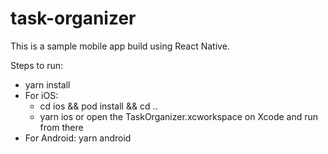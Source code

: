 # task-organizer

This is a sample mobile app build using React Native.

Steps to run:
 - yarn install
 - For iOS:
   - cd ios && pod install && cd ..
   - yarn ios or open the TaskOrganizer.xcworkspace on Xcode and run from there
 - For Android: yarn android

